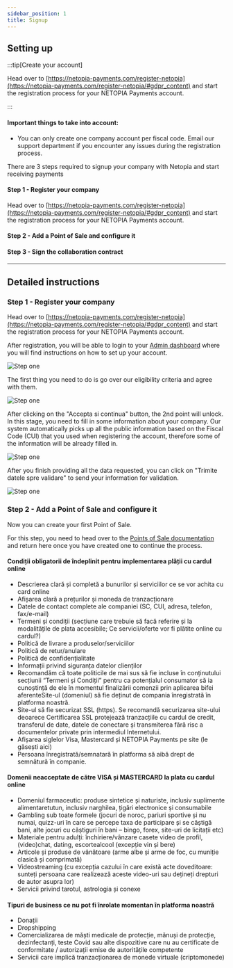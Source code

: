 ```yaml
---
sidebar_position: 1
title: Signup
---
```


## Setting up

:::tip[Create your account]

Head over to [https://netopia-payments.com/register-netopia](https://netopia-payments.com/register-netopia/#gdpr_content) and start the registration process for your NETOPIA Payments account.

:::

#### Important things to take into account:

- You can only create one company account per fiscal code. Email our support department if you encounter any issues during the registration process.

There are 3 steps required to signup your company with Netopia and start receiving payments

#### Step 1 - Register your company

Head over to [https://netopia-payments.com/register-netopia](https://netopia-payments.com/register-netopia/#gdpr_content) and start the registration process for your NETOPIA Payments account.

#### Step 2 - Add a Point of Sale and configure it

#### Step 3 - Sign the collaboration contract

---

## Detailed instructions

### Step 1 - Register your company

Head over to [https://netopia-payments.com/register-netopia](https://netopia-payments.com/register-netopia/#gdpr_content) and start the registration process for your NETOPIA Payments account.

After registration, you will be able to login to your [Admin dashboard](https://admin.netopia-payments.com) where you will find instructions on how to set up your account.

![Step one](../../static/img/signup/signup-netopia-1.png)

The first thing you need to do is go over our eligibility criteria and agree with them.

![Step one](../../static/img/signup/signup-netopia-2.png)

After clicking on the "Accepta si continua" button, the 2nd point will unlock. In this stage, you need to fill in some information about your company. Our system automatically picks up all the public information based on the Fiscal Code (CUI) that you used when registering the account, therefore some of the information will be already filled in.

![Step one](../../static/img/signup/signup-netopia-3.png)

After you finish providing all the data requested, you can click on "Trimite datele spre validare" to send your information for validation.

![Step one](../../static/img/signup/signup-netopia-4.png)

### Step 2 - Add a Point of Sale and configure it

Now you can create your first Point of Sale.

For this step, you need to head over to the [Points of Sale documentation](/docs/get-started/03-point-of-sale.md) and return here once you have created one to continue the process.

#### Condiții obligatorii de îndeplinit pentru implementarea plății cu cardul online

- Descrierea clară și completă a bunurilor și serviciilor ce se vor achita cu card online
- Afișarea clară a prețurilor și moneda de tranzacționare
- Datele de contact complete ale companiei (SC, CUI, adresa, telefon, fax/e-mail)
- Termeni și condiții (secțiune care trebuie să facă referire și la modalitățile de plata accesibile; Ce servicii/oferte vor fi plătite online cu cardul?)
- Politică de livrare a produselor/serviciilor
- Politică de retur/anulare
- Politică de confidențialitate
- Informații privind siguranța datelor clienților
- Recomandăm că toate politicile de mai sus să fie incluse în conținutului secțiunii “Termeni și Condiții” pentru ca potențialul consumator să ia cunoștință de ele în momentul finalizării comenzii prin aplicarea bifei aferenteSite-ul (domeniul) să fie deținut de compania înregistrată în platforma noastră. 
- Site-ul  să fie securizat SSL (https).  Se recomandă securizarea site-ului deoarece Certificarea SSL protejează tranzacțiile cu cardul de credit, transferul de date,  datele de conectare și transmiterea fără risc a documentelor private prin intermediul Internetului.
- Afișarea siglelor Visa, Mastercard și NETOPIA Payments pe site (le găsești aici)
- Persoana înregistrată/semnatară în platforma să aibă drept de semnătură în companie.


#### Domenii neacceptate de către VISA și MASTERCARD la plata cu cardul online

- Domeniul farmaceutic: produse sintetice și naturiste, inclusiv suplimente alimentaretutun, inclusiv narghilea, țigări electronice și consumabile
- Gambling sub toate formele (jocuri de noroc, pariuri sportive și nu numai, quizz-uri în care se percepe taxa de participare și se câștigă bani, alte jocuri cu câștiguri în bani – bingo, forex, site-uri de licitații etc)
- Materiale pentru adulți: închiriere/vânzare casete video de profil, (video)chat, dating, escortealcool (excepție vin și bere)
- Articole și produse de vânătoare (arme albe și arme de foc, cu muniție clasică și comprimată)
- Videostreaming (cu excepția cazului în care există acte doveditoare: sunteți persoana care realizează aceste video-uri sau dețineți drepturi de autor asupra lor)
- Servicii privind tarotul, astrologia și conexe


#### Tipuri de business ce nu pot fi înrolate momentan în platforma noastră

- Donații
- Dropshipping
- Comercializarea de măști medicale de protecție, mănuși de protecție, dezinfectanți, teste Covid sau alte dispozitive care nu au certificate de conformitate / autorizații emise de autoritățile competente
- Servicii care implică tranzacționarea de monede virtuale (criptomonede)
